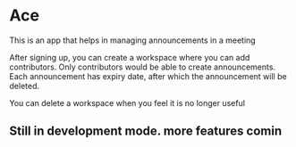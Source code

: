 # Ace
This is an app that helps in managing announcements in a meeting

After signing up, you can create a workspace where you can add contributors. Only contributors would be able to create announcements.
Each announcement has expiry date, after which the announcement will be deleted.

You can delete a workspace when you feel it is no longer useful

## Still in development mode. more features comin
